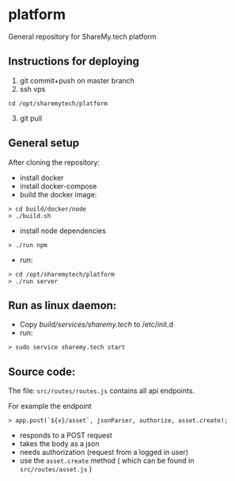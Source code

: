 # platform
General repository for ShareMy.tech platform

## Instructions for deploying
1. git commit+push on master branch
2. ssh vps
```
cd /opt/sharemytech/platform
```
3. git pull

## General setup

After cloning the repository:
- install docker
- install docker-compose
- build the docker image:

```
> cd build/docker/node
> ./build.sh
```

- install node dependencies

```
> ./run npm
```

- run:

```
> cd /opt/sharemytech/platform
> ./run server
```

## Run as linux daemon:
- Copy _build/services/sharemy.tech_ to /etc/init.d
- run:
```
> sudo service sharemy.tech start
```

## Source code:

The file: ```src/routes/routes.js``` contains all api endpoints.

For example the endpoint
```
> app.post(`${v}/asset`, jsonParser, authorize, asset.create);
```
- responds to a POST request
- takes the body as a json
- needs authorization (request from a logged in user)
- use the ```asset.create``` method ( which can be found in ```src/routes/asset.js``` )

